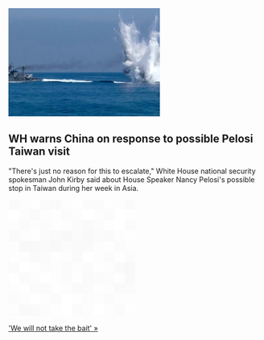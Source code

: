 
![WH warns China on response to possible Pelosi Taiwan visit](./20220802060747.png)
## WH warns China on response to possible Pelosi Taiwan visit

"There's just no reason for this to escalate," White House national security spokesman John Kirby said about House Speaker Nancy Pelosi's possible stop in Taiwan during her week in Asia.

![pic](../square_bg.png)

['We will not take the bait' »](https://www.yahoo.com/news/pelosi-taiwan-trip-203738466.html)
